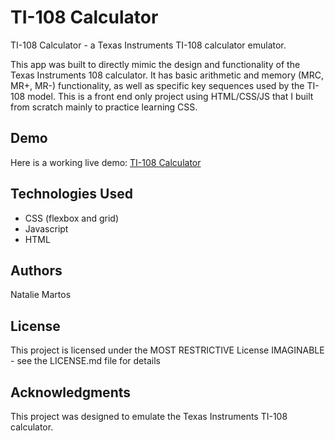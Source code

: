 
# TI-108 Calculator

TI-108 Calculator - a Texas Instruments TI-108 calculator emulator. 

This app was built to directly mimic the design and functionality of the Texas Instruments 108 calculator. It has basic arithmetic and memory (MRC, MR+, MR-) functionality, as well as specific key sequences used by the TI-108 model. This is a front end only project using HTML/CSS/JS that I built from scratch mainly to practice learning CSS.

## Demo

Here is a working live demo: [TI-108 Calculator](https://zingy-pavlova-fdcb5f.netlify.app/)

## Technologies Used

* CSS (flexbox and grid)
* Javascript
* HTML

## Authors

Natalie Martos  

## License

This project is licensed under the MOST RESTRICTIVE License IMAGINABLE - see the LICENSE.md file for details

## Acknowledgments

This project was designed to emulate the Texas Instruments TI-108 calculator.